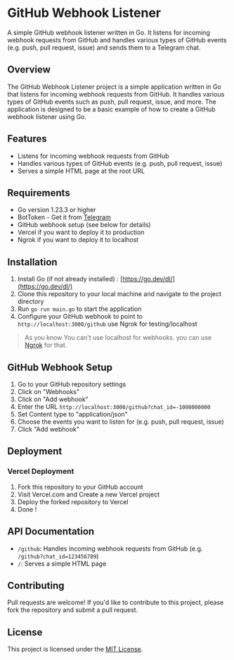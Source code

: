 # GitHub Webhook Listener

A simple GitHub webhook listener written in Go. It listens for incoming webhook requests from GitHub and handles various
types of GitHub events (e.g. push, pull request, issue) and sends them to a Telegram chat.

## Overview

The GitHub Webhook Listener project is a simple application written in Go that listens for incoming webhook requests
from GitHub. It handles various types of GitHub events such as push, pull request, issue, and more. The application is
designed to be a basic example of how to create a GitHub webhook listener using Go.

## Features

* Listens for incoming webhook requests from GitHub
* Handles various types of GitHub events (e.g. push, pull request, issue)
* Serves a simple HTML page at the root URL

## Requirements

* Go version 1.23.3 or higher
* BotToken - Get it from [Telegram](https://t.me/BotFather)
* GitHub webhook setup (see below for details)
* Vercel if you want to deploy it to production
* Ngrok if you want to deploy it to localhost

## Installation

1. Install Go (if not already installed) : [https://go.dev/dl/](https://go.dev/dl/)
2. Clone this repository to your local machine and navigate to the project directory
3. Run `go run main.go` to start the application
4. Configure your GitHub webhook to point to `http://localhost:3000/github` use Ngrok for testing/localhost

> As you know You can't use localhost for webhooks. you can
> use [Ngrok](https://dashboard.ngrok.com/get-started/setup/linux) for that.

## GitHub Webhook Setup

1. Go to your GitHub repository settings
2. Click on "Webhooks"
3. Click on "Add webhook"
4. Enter the URL `http://localhost:3000/github?chat_id=-1000000000`
5. Set Content type to "application/json"
6. Choose the events you want to listen for (e.g. push, pull request, issue)
7. Click "Add webhook"

## Deployment

### Vercel Deployment

1. Fork this repository to your GitHub account
2. Visit Vercel.com and Create a new Vercel project
3. Deploy the forked repository to Vercel
4. Done !

## API Documentation

* `/github`: Handles incoming webhook requests from GitHub (e.g. `/github?chat_id=123456789`)
* `/`: Serves a simple HTML page

## Contributing

Pull requests are welcome! If you'd like to contribute to this project, please fork the repository and submit a pull
request.

## License

This project is licensed under the [MIT License](LICENSE).
